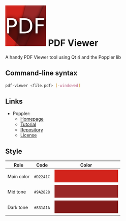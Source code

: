 # ![Icon](src/assets/icon_mres.png) PDF Viewer

A handy PDF Viewer tool using Qt 4 and the Poppler lib

## Command-line syntax

```sh
pdf-viewer <file.pdf> [-windowed]
```

## Links
- Poppler:
   - [Homepage](https://poppler.freedesktop.org/)
   - [Tutorial](https://people.freedesktop.org/~aacid/docs/qt4/)
   - [Repository](https://cgit.freedesktop.org/poppler/poppler/tree/)
   - [License](https://cgit.freedesktop.org/poppler/poppler/tree/COPYING)

## Style

| Role       | Code        | Color                                    |
| ---------- | ----------- | ---------------------------------------- |
| Main color | `#D2241C` | ![Main Color](src/assets/tones/main-color.png) |
| Mid tone   | `#9A2828` | ![Main Color](src/assets/tones/mid-tone.png) |
| Dark tone  | `#831A1A` | ![Main Color](src/assets/tones/dark-tone.png) |


